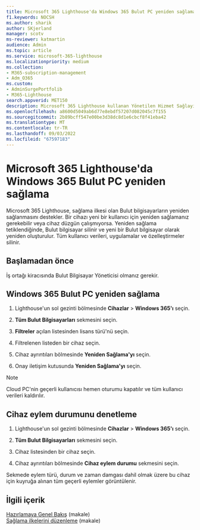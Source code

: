 ```yaml
---
title: Microsoft 365 Lighthouse'da Windows 365 Bulut PC yeniden sağlama
f1.keywords: NOCSH
ms.author: sharik
author: SKjerland
manager: scotv
ms-reviewer: katmartin
audience: Admin
ms.topic: article
ms.service: microsoft-365-lighthouse
ms.localizationpriority: medium
ms.collection:
- M365-subscription-management
- Adm_O365
ms.custom:
- AdminSurgePortfolib
- M365-Lighthouse
search.appverid: MET150
description: Microsoft 365 Lighthouse kullanan Yönetilen Hizmet Sağlayıcıları (MSP) için Windows 365 Bulut PC Microsoft 365 Lighthouse'da yeniden sağlamayı öğrenin.
ms.openlocfilehash: a8600d5049ab6d77e8ebdf57207d082045c7f155
ms.sourcegitcommit: 2b89bcff547e00be3d38dc8d1e6cbcf8f41eba42
ms.translationtype: MT
ms.contentlocale: tr-TR
ms.lasthandoff: 09/03/2022
ms.locfileid: "67597183"
---
```

# <a name="reprovision-a-windows-365-cloud-pc-in-microsoft-365-lighthouse"></a>Microsoft 365 Lighthouse'da Windows 365 Bulut PC yeniden sağlama

Microsoft 365 Lighthouse, sağlama ilkesi olan Bulut bilgisayarların yeniden sağlanmasını destekler. Bir cihazı yeni bir kullanıcı için yeniden sağlamanız gerekebilir veya cihaz düzgün çalışmıyorsa. Yeniden sağlama tetiklendiğinde, Bulut bilgisayar silinir ve yeni bir Bulut bilgisayar olarak yeniden oluşturulur. Tüm kullanıcı verileri, uygulamalar ve özelleştirmeler silinir.

## <a name="before-you-begin"></a>Başlamadan önce

İş ortağı kiracısında Bulut Bilgisayar Yöneticisi olmanız gerekir.

## <a name="reprovision-a-windows-365-cloud-pc"></a>Windows 365 Bulut PC yeniden sağlama

1. Lighthouse'un sol gezinti bölmesinde **Cihazlar** >  **Windows 365'ı** seçin.

2. **Tüm Bulut Bilgisayarları** sekmesini seçin.

3. **Filtreler** açılan listesinden lisans türü'nü seçin.

4. Filtrelenen listeden bir cihaz seçin.

5. Cihaz ayrıntıları bölmesinde **Yeniden Sağlama'yı** seçin.

6. Onay iletişim kutusunda **Yeniden Sağlama'yı** seçin.

> [!NOTE]
> Cloud PC'nin geçerli kullanıcısı hemen oturumu kapatılır ve tüm kullanıcı verileri kaldırılır.

## <a name="check-the-device-action-status"></a>Cihaz eylem durumunu denetleme

1. Lighthouse'un sol gezinti bölmesinde **Cihazlar** >  **Windows 365'ı** seçin.

2. **Tüm Bulut Bilgisayarları** sekmesini seçin.

3. Cihaz listesinden bir cihaz seçin.

4. Cihaz ayrıntıları bölmesinde **Cihaz eylem durumu** sekmesini seçin.

Sekmede eylem türü, durum ve zaman damgası dahil olmak üzere bu cihaz için kuyruğa alınan tüm geçerli eylemler görüntülenir.

## <a name="related-content"></a>İlgili içerik

[Hazırlamaya Genel Bakış](/windows-365/enterprise/provisioning) (makale)\
[Sağlama ilkelerini düzenleme](/windows-365/enterprise/edit-provisioning-policy) (makale)
